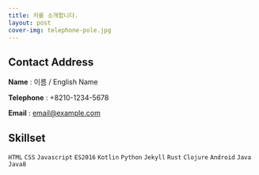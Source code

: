 ```yaml
---
title: 저를 소개합니다.
layout: post
cover-img: telephone-pole.jpg
---
```


## Contact Address

**Name** : 이름 / English Name

**Telephone** : +8210-1234-5678

**Email** : email@example.com

## Skillset

`HTML` `CSS` `Javascript` `ES2016` `Kotlin` `Python` `Jekyll` `Rust` `Clojure` `Android` `Java` `Java8`